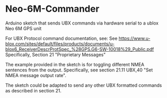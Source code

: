 # Neo-6M-Commander
Arduino sketch that sends UBX commands via hardware serial to a ublox Neo 6M GPS unit

For UBX Protocol command documentation, see:
See https://www.u-blox.com/sites/default/files/products/documents/u-blox6_ReceiverDescrProtSpec_%28GPS.G6-SW-10018%29_Public.pdf
  Specifically, Section 21 "Proprietary Messages"
  
  The example provided in the sketch is for toggling different NMEA sentences from the output.
  Specifically, see section 21.11 UBX,40 "Set NMEA message output rate".
  
  The sketch could be adapted to send any other UBX formatted commands as described in section 21.
